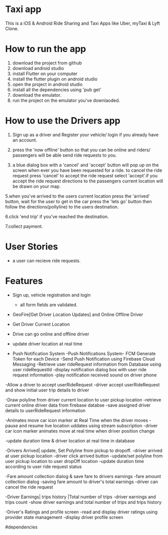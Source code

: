 # Taxi app
 This is a iOS & Android Ride Sharing and Taxi Apps like Uber, myTaxi & Lyft Clone.
 
# How to run the app
1. download the project from github
2. download android studio
3. install Flutter on your computer
4. install the flutter plugin on android studio
5. open the project in android studio
6. install all the dependencies using 'pub get'
7. download the emulator. 
8. run the project on the emulator you've downlaoded.

# How to use the Drivers app
1. Sign up as a driver and Register your vehicle/ login if you already have an account.
2. press the 'now offline' button so that you can be online and riders/ passengers will be able send ride requests to you.

3. a blue dialog box with a 'cancel' and 'accept' button will pop up on the screen when ever you have been requested for a ride. to cancel the ride request press 'cancel' to accept the ride request select 'accept'.if you accept the ride request directions to the passengers current location will be drawn on your map.

5.when you've arrived to the users current location press the 'arrived' button, wait for the user to get in the car press the 'lets go' button then follow the directions(pollyline) to the users destination.

6.click 'end trip' if you've reached the destination.

7.collect payment.

# User Stories
- a user can recieve ride requests.

# Features
- Sign up, vehicle registration and login
  - all form fields are validated.

- GeoFire[Get Driver Location Updates] and Online Offline Driver
 - Get Driver Current Location
 - Drive can go online and offline driver
 - update driver location at real time

- Push Notification System
 -Push Notifications System- FCM Generate Token   for each Device
 -Send Push Notification using Firebase Cloud Messaging
 -Retrieve user rideRequest information from Database using user rideRequestId
 -display notification dialog box with user ride request information
 -play notification received sound on driver phone
 
-Allow a driver to accept userRideRequest
 -driver accept userRideRequest and show initial user trip details to driver

-Draw polyline from driver current location to user pickup location
 -retrieve current online driver data from firebase databse
 -save assigned driver details to userRideRequest information
 
-Animates move car icon marker at Real Time when the driver moves
 -pause and resume live location uddates using stream subscription
 -driver car icon marker animates move at real time when driver position change
 
 -update duration time & driver location at real time in database
 
-Drivers Arrived| update, Set Polyline from pickup to dropoff.
  -driver arrived at user pickup location -driver click arrived button
  -update/set polyline from user pickup location to user dropOff location
  -update duration time according to user ride request status
  
-Fare amount collection dialog & save fare to drivers earnings
 -fare amount collection dialog
 -saving fare amount to driver's total earnings
 -driver can cancel the ride request
 
-Driver Earnings| trips history |Total number of trips
 -driver earnings and trips count
 -show driver earnings and total number of trips and trips history

-Driver's Ratings and profile screen
  -read and display driver ratings using provider state management
  -display driver profile screen
  
#dependencies

 
 
 
 
      
      
 
 




  

 
 


